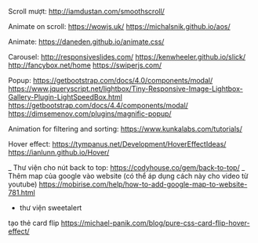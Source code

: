 Scroll mượt:
http://iamdustan.com/smoothscroll/

Animate on scroll:
https://wowjs.uk/
https://michalsnik.github.io/aos/

Animate:
https://daneden.github.io/animate.css/

Carousel:
http://responsiveslides.com/
https://kenwheeler.github.io/slick/
http://fancybox.net/home
https://swiperjs.com/

Popup:
https://getbootstrap.com/docs/4.0/components/modal/
https://www.jqueryscript.net/lightbox/Tiny-Responsive-Image-Lightbox-Gallery-Plugin-LightSpeedBox.html
https://getbootstrap.com/docs/4.4/components/modal/
https://dimsemenov.com/plugins/magnific-popup/

Animation for filtering and sorting:
https://www.kunkalabs.com/tutorials/

Hover effect:
https://tympanus.net/Development/HoverEffectIdeas/
https://ianlunn.github.io/Hover/

_ Thư viện cho nút back to top:
https://codyhouse.co/gem/back-to-top/
_ Thêm map của google vào website (có thể áp dụng cách này cho video từ youtube)
https://mobirise.com/help/how-to-add-google-map-to-website-781.html

- thư viện sweetalert

tạo thẻ card flip https://michael-panik.com/blog/pure-css-card-flip-hover-effect/